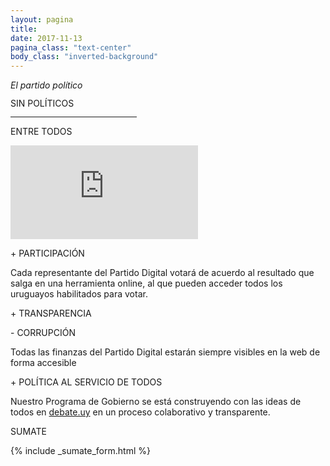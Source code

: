 ```yaml
---
layout: pagina
title:
date: 2017-11-13
pagina_class: "text-center"
body_class: "inverted-background"
---
```


<p class="display-4"><em>El partido político</em></p>
<p class="display-1 font-weight-bold text-primary" style="line-height: 1;">SIN POLÍTICOS</p>
<hr style="width: 40%; border-color: #ffffff; border-width: 5px;">
<p class="display-1 font-weight-bold text-primary">ENTRE TODOS</p>

<div class="embed-responsive embed-responsive-16by9">
    <iframe src="https://www.youtube.com/embed/UNaA9mKpKQg" frameborder="0" gesture="media" allowfullscreen=""></iframe>
</div>

<p class="display-3 font-weight-bold text-primary pt-2">+ PARTICIPACIÓN</p>

<p class="h2">Cada representante del Partido Digital votará de acuerdo al resultado que salga en una herramienta online, al que pueden acceder todos los uruguayos habilitados para votar.</p>

<p class="display-3 font-weight-bold text-primary">+ TRANSPARENCIA</p>
<p class="display-3 font-weight-bold text-primary">- CORRUPCIÓN</p>

<p class="h2">Todas las finanzas del Partido Digital estarán siempre visibles en la web de forma accesible</p>

<p class="display-3 font-weight-bold text-primary">+ POLÍTICA AL SERVICIO DE TODOS</p>

<p class="h2">Nuestro Programa de Gobierno se está construyendo con las ideas de todos en <a href="http://debate.uy">debate.uy</a> en un proceso colaborativo y transparente.</p>

<p class="display-3 font-weight-bold text-primary">SUMATE</p>

{% include _sumate_form.html %}